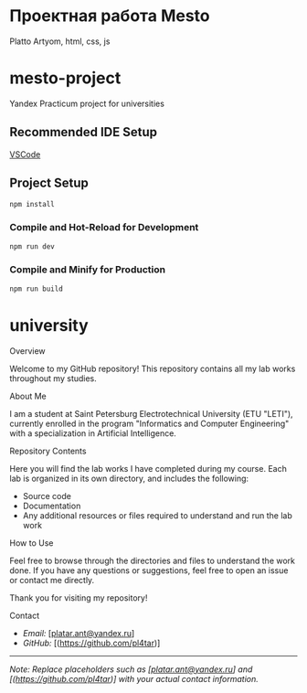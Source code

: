 # Проектная работа Mesto

Platto Artyom, html, css, js
# mesto-project
Yandex Practicum project for universities 
## Recommended IDE Setup

[VSCode](https://code.visualstudio.com/)

## Project Setup

```sh
npm install
```

### Compile and Hot-Reload for Development

```sh
npm run dev
```

### Compile and Minify for Production

```sh
npm run build
```

# university
Overview

Welcome to my GitHub repository! This repository contains all my lab works throughout my studies.

About Me

I am a student at Saint Petersburg Electrotechnical University (ETU "LETI"), currently enrolled in the program "Informatics and Computer Engineering" with a specialization in Artificial Intelligence.

Repository Contents

Here you will find the lab works I have completed during my course. Each lab is organized in its own directory, and includes the following:

- Source code
- Documentation
- Any additional resources or files required to understand and run the lab work

How to Use

Feel free to browse through the directories and files to understand the work done. If you have any questions or suggestions, feel free to open an issue or contact me directly.

Thank you for visiting my repository!

Contact

- *Email:* [platar.ant@yandex.ru]
- *GitHub:* [(https://github.com/pl4tar)]

---

*Note: Replace placeholders such as [platar.ant@yandex.ru] and [(https://github.com/pl4tar)] with your actual contact information.*
